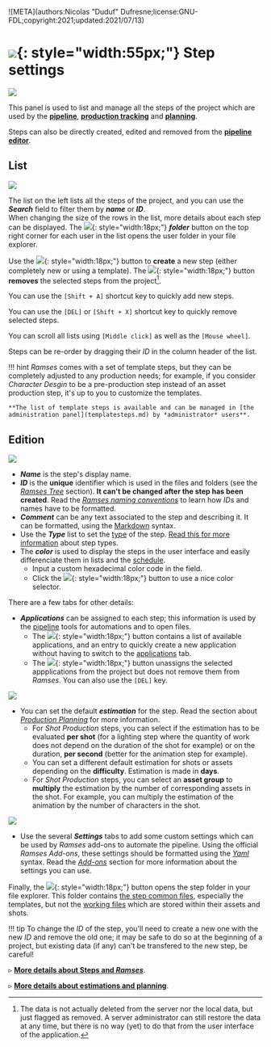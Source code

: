 ![META](authors:Nicolas "Duduf" Dufresne;license:GNU-FDL;copyright:2021;updated:2021/07/13)

# ![](/img/icons/connections_sl.svg){: style="width:55px;"} Step settings

![](/img/client/steps.png)

This panel is used to list and manage all the steps of the project which are used by the [**pipeline**](../../pipeline/pipeline.md), [**production tracking**](../../pipeline/production.md) and [**planning**](../../pipeline/planning.md).

Steps can also be directly created, edited and removed from the [**pipeline editor**](pipeline.md).

## List

![](/img/client/steplist.png)

The list on the left lists all the steps of the project, and you can use the ***Search*** field to filter them by ***name*** or ***ID***.  
When changing the size of the rows in the list, more details about each step can be displayed. The ![](/img/icons/explore.svg){: style="width:18px;"} ***folder*** button on the top right corner for each user in the list opens the user folder in your file explorer.

Use the ![](/img/icons/add_sl.svg){: style="width:18px;"} button to **create** a new step (either completely new or using a template). The ![](/img/icons/remove_sl.svg){: style="width:18px;"} button **removes** the selected steps from the project[^1].

You can use the `[Shift + A]` shortcut key to quickly add new steps.

You can use the `[DEL]` or `[Shift + X]` shortcut key to quickly remove selected steps.

You can scroll all lists using `[Middle click]` as well as the `[Mouse wheel]`.

Steps can be re-order by dragging their *ID* in the column header of the list.

!!! hint
    *Ramses* comes with a set of template steps, but they can be completely adjusted to any production needs; for example, if you consider *Character Desgin* to be a pre-production step instead of an asset production step, it's up to you to customize the templates.

    **The list of template steps is available and can be managed in [the administration panel](templatesteps.md) by *administrator* users**.

## Edition

![](/img/client/stepedition.png)

- ***Name*** is the step's display name.
- ***ID*** is the **unique** identifier which is used in the files and folders (see the [*Ramses Tree*](../files/index.md) section). **It can't be changed after the step has been created**. Read the [*Ramses naming conventions*](../files/naming.md) to learn how *IDs* and names have to be formatted.
- ***Comment*** can be any text associated to the step and describing it. It can be formatted, using the [Markdown](https://www.markdownguide.org/) syntax.
- Use the ***Type*** list to set the [type](../../pipeline/pipeline.md) of the step. [Read this for more information](../../pipeline/pipeline.md) about step types.
- The ***color*** is used to display the steps in the user interface and easily differenciate them in lists and the [schedule](schedule.md).
    - Input a custom hexadecimal color code in the field.
    - Click the ![](/img/icons/color2.svg){: style="width:18px;"} button to use a nice color selector.

There are a few tabs for other details:

- ***Applications*** can be assigned to each step; this information is used by the [pipeline](../../pipeline/pipeline.md) tools for automations and to open files.
    - The ![](/img/icons/add_sl.svg){: style="width:18px;"} button contains a list of available applications, and an entry to quickly create a new application without having to switch to the [applications](applications.md) tab.
    - The ![](/img/icons/remove_sl.svg){: style="width:18px;"} button unassigns the selected appplications from the project but does not remove them from *Ramses*. You can also use the `[DEL]` key.

![](/img/client/stepedition-estim.png)

- You can set the default ***estimation*** for the step. Read the section about [*Production Planning*](../../pipeline/planning.md) for more information.
    - For *Shot Production* steps, you can select if the estimation has to be evaluated **per shot** (for a lighting step where the quantity of work does not depend on the duration of the shot for example) or on the duration, **per second** (better for the animation step for example).
    - You can set a different default estimation for shots or assets depending on the **difficulty**. Estimation is made in **days**.
    - For *Shot Production* steps, you can select an **asset group** to **multiply** the estimation by the number of corresponding assets in the shot. For example, you can multiply the estimation of the animation by the number of characters in the shot.

![](/img/client/stepedition-settings.png)

- Use the several ***Settings*** tabs to add some custom settings which can be used by *Ramses* add-ons to automate the pipeline. Using the official *Ramses Add-ons*, these settings should be formatted using the [*Yaml*](http://yaml.org) syntax. Read the [*Add-ons*](../../components/addons/index.md) section for more information about the settings you can use.

Finally, the ![](/img/icons/go-to-explore-reveal-folder_sl.svg){: style="width:18px;"} button opens the step folder in your file explorer. This folder contains [the step common files](../../pipeline/pipeline.md#steps), especially the templates, but not the [working files](../../pipeline/pipeline.md#a-working-folder) which are stored within their assets and shots.

!!! tip
    To change the *ID* of the step, you'll need to create a new one with the new *ID* and remove the old one; it may be safe to do so at the beginning of a project, but existing data (if any) can't be transfered to the new step, be careful!

▹ **[More details about Steps and *Ramses*](../../pipeline/pipeline.md#steps)**.

▹ **[More details about estimations and planning](../../pipeline/planning.md)**.

[^1]:
    The data is not actually deleted from the server nor the local data, but just flagged as removed. A server administrator can still restore the data at any time, but there is no way (yet) to do that from the user interface of the application.


